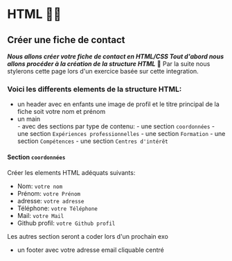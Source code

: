 # HTML 🧑‍🎨

## Créer une fiche de contact

**_Nous allons créer votre fiche de contact en HTML/CSS
Tout d'abord nous allons procéder à la création de la structure HTML_**
🍬 Par la suite nous stylerons cette page lors d'un exercice basée sur cette integration.

### Voici les differents elements de la structure HTML:

- un header avec en enfants une image de profil et le titre principal de la fiche soit votre nom et prénom
- un main  
  _-_ avec des sections par type de contenu:
  _-_ une section `coordonnées`
  _-_ une section `Expériences professionnelles`
  _-_ une section `Formation`
  _-_ une section `Compétences`
  _-_ une section `Centres d'intérêt`

#### Section `coordonnées`

Créer les elements HTML adéquats suivants:

- Nom: `votre nom`
- Prénom: `votre Prénom`
- adresse: `votre adresse`
- Téléphone: `votre Téléphone`
- Mail: `votre Mail`
- Github profil: `votre Github profil`

Les autres section seront a coder lors d'un prochain exo

- un footer avec votre adresse email cliquable centré
